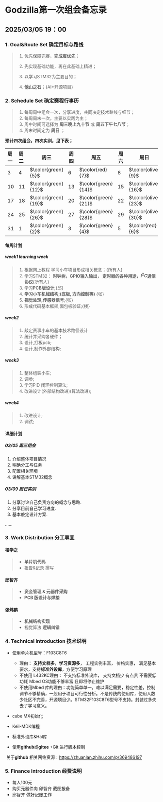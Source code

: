 # Godzilla第一次组会备忘录

## 2025/03/05  19：00

### 1. Goal&Route Set 确定目标与路线

> 1. 优先保障完赛，**完成度优先**；
> 2. 先实现基础功能，再在此基础上精进；
>
> 3. 以学习STM32为主要目的；
> 4. **他山之石**；{AI+开源项目}

### 2. Schedule Set 确定赛程行事历

> 1. 每周周中组会一次，分享进度，共同决定技术路线与细节；
> 2. 每周周末一次，主要以实践为主；
> 3. 周中时间可选择为 **周三晚上九十节** 或 **周五下午七八节**；
> 4. 周末时间定为  **周日** ；

**预计四次组会，四次实训，见下表；**

| 周一 | 周二 | 周三                | 周四 | 周五                | 周六 | 周日                |
| :--- | :--- | ------------------- | ---- | ------------------- | ---- | ------------------- |
| 3    | 4    | $\color{green}{5}$  | 6    | $\color{red}{7}$    | 8    | $\color{olive}{9}$  |
| 10   | 11   | $\color{green}{12}$ | 13   | $\color{green}{14}$ | 15   | $\color{olive}{16}$ |
| 17   | 18   | $\color{green}{19}$ | 20   | $\color{green}{21}$ | 22   | $\color{olive}{23}$ |
| 24   | 25   | $\color{green}{26}$ | 27   | $\color{green}{28}$ | 29   | $\color{olive}{30}$ |
| 31   | 1    | $\color{green}{2}$  | 3    | $\color{green}{4}$  | 5    | $\color{red}{6}$    |

#### 每周计划

##### week1 *learning week*

> 1. 根据网上教程 学习小车项目形成相关概念；{所有人}
> 2. 学习STM32： **时钟树，GPIO输入输出， 定时器的各种用途，$I^2C$通信协议**{所有人}
> 3. 学习**PCB版设计**;{邱}
> 4. **学习小车机械结构;(底板, 方向控制等)** {张}
> 5. **视觉处理,传感器信号**;{张}
> 6. 形成代码基本框架,面包板验证;{楼}

##### week2

>1. 敲定赛事小车的基本技术路径设计
>2. 统计并采购各硬件；
>3. 设计,打板pcb;
>4. 设计,制作外部结构;

##### week3 

> 1. 整体组装小车;
> 2. 调参;
> 3. 学习PID 闭环控制算法;
> 4. 改进设计(外部结构改进)(算法改进);

##### week4

> 1. 改进设计;
> 2. 调试;



####  详细计划

##### 03/05  周三组会

1. 介绍整体项目情况
2. 明确分工与任务
3. 配置相关环境
4. 讲解基本STM32概念

##### 03/09  周日实训

1. 分享讨论自己负责方向的概念与思路.
2. 分享目前自己学习进度.
3. 基本敲定设计方案.

……

### 3. Work Distribution 分工事宜

#### 楼学之

> + **单片机代码** 
> + 报告&记录 撰写

#### 邱智齐

> + **资金管理 & 元器件采购**	
> + **PCB 版设计与焊接**

#### 张炜鹏

> + **机械结构实现**
> + 视觉算法 **逻辑纠错**

###  4. Technical Introduction 技术说明

+ 使用单片机型号：F103C8T6
  + 理由： **支持文档多**，**学习资源多**， 工程实例丰富， 价格实惠， 满足基本要求，支持**标准外设库**，方便学习原理
  + 不使用 L432KC理由： 不支持标准外设库， 支持文档少 有点贵 不需要低功耗 Mbed OS功能不够丰富 且即将停止维护
  + 不使用Mbed 库的理由：功能简单单一，难以满足需要，稳定性差，控制调节不够精确，一般用于项目可行性分析。不是传统的使用库，使用人数少社区不完善，开源项目少。STM32F103C8T6型号不支持。封装过多失去了学习意义。

+ cube MX初始化
+ Keil-MDK编程
+ 标准外设库&Hal库
+ 使用**github**或**gitee** +Git 进行版本控制

​	关于**github** 相关网络资源：https://zhuanlan.zhihu.com/p/369486197



### 5. Finance Introduction 经费说明

+ 每人100元
+ 购买元器件向 邱智齐 截图报备
+ 邱智齐 做好记账工作
